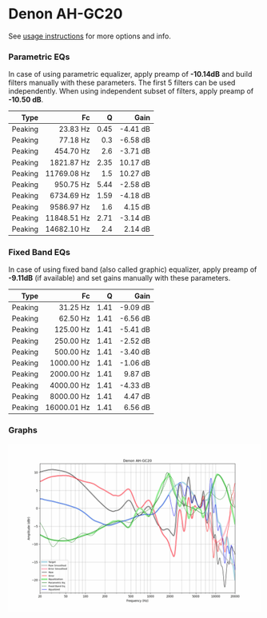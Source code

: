 # Denon AH-GC20
See [usage instructions](https://github.com/jaakkopasanen/AutoEq#usage) for more options and info.

### Parametric EQs
In case of using parametric equalizer, apply preamp of **-10.14dB** and build filters manually
with these parameters. The first 5 filters can be used independently.
When using independent subset of filters, apply preamp of **-10.50 dB**.

| Type    | Fc          |    Q | Gain     |
|--------:|------------:|-----:|---------:|
| Peaking | 23.83 Hz    | 0.45 | -4.41 dB |
| Peaking | 77.18 Hz    | 0.3  | -6.58 dB |
| Peaking | 454.70 Hz   | 2.6  | -3.71 dB |
| Peaking | 1821.87 Hz  | 2.35 | 10.17 dB |
| Peaking | 11769.08 Hz | 1.5  | 10.27 dB |
| Peaking | 950.75 Hz   | 5.44 | -2.58 dB |
| Peaking | 6734.69 Hz  | 1.59 | -4.18 dB |
| Peaking | 9586.97 Hz  | 1.6  | 4.15 dB  |
| Peaking | 11848.51 Hz | 2.71 | -3.14 dB |
| Peaking | 14682.10 Hz | 2.4  | 2.14 dB  |

### Fixed Band EQs
In case of using fixed band (also called graphic) equalizer, apply preamp of **-9.11dB**
(if available) and set gains manually with these parameters.

| Type    | Fc          |    Q | Gain     |
|--------:|------------:|-----:|---------:|
| Peaking | 31.25 Hz    | 1.41 | -9.09 dB |
| Peaking | 62.50 Hz    | 1.41 | -6.56 dB |
| Peaking | 125.00 Hz   | 1.41 | -5.41 dB |
| Peaking | 250.00 Hz   | 1.41 | -2.52 dB |
| Peaking | 500.00 Hz   | 1.41 | -3.40 dB |
| Peaking | 1000.00 Hz  | 1.41 | -1.06 dB |
| Peaking | 2000.00 Hz  | 1.41 | 9.87 dB  |
| Peaking | 4000.00 Hz  | 1.41 | -4.33 dB |
| Peaking | 8000.00 Hz  | 1.41 | 4.47 dB  |
| Peaking | 16000.01 Hz | 1.41 | 6.56 dB  |

### Graphs
![](./Denon%20AH-GC20.png)